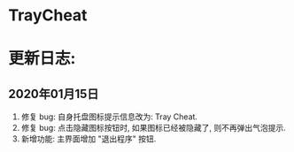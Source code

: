 # TrayCheat

# 更新日志:

## 2020年01月15日

1. 修复 bug: 自身托盘图标提示信息改为: Tray Cheat.
2. 修复 bug: 点击隐藏图标按钮时, 如果图标已经被隐藏了, 则不再弹出气泡提示.
3. 新增功能: 主界面增加 "退出程序" 按钮.
